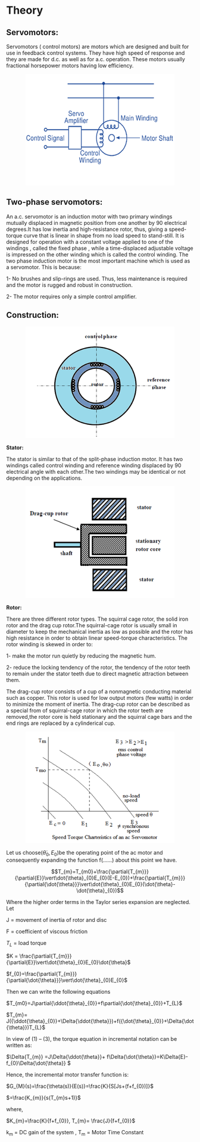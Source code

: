 # Theory
## Servomotors:
Servomotors ( control motors) are motors which are designed and built for use in feedback control systems. 
They have high speed of response and they are made for d.c. as well as for a.c. operation. These motors usually fractional horsepower motors having low efficiency.
<center>
<img alt="" src="./images/ckt.png" style="width:400px;height:300px;">
</center>

## Two-phase servomotors:
An a.c. servomotor is an induction motor with two primary windings mutually displaced in magnetic position from one another by 90 electrical degrees.It has low inertia and high-resistance rotor, thus, giving a speed-torque curve that is linear in shape from no load speed to stand-still.
It is designed for operation with a constant voltage applied to one of the windings , called the fixed phase , while a time-displaced adjustable voltage is impressed on the other winding which is called the control winding.
The two phase induction motor is the most important machine which is used as a servomotor. This is because:

1- No brushes and slip-rings are used. Thus, less maintenance is required and the motor is rugged and robust in construction.

2- The motor requires only a simple control amplifier.

## Construction:
<center>								
<img class="center" alt="" src="./images/const.png" style="width:400px;height:300px;">
</center>

**Stator:**

The stator is similar to that of the split-phase induction motor. It has two windings called control winding and reference winding displaced by 90 electrical angle with each other.The two windings may be identical or not depending on the applications.
<center>                
<img  alt="" src="./images/rotor.png" style="width:400px;height:300px;">
</center>

**Rotor:**

There are three different rotor types. The squirral cage rotor, the solid iron rotor and the drag cup rotor.The squirral-cage rotor is usually small in diameter to keep the mechanical inertia as low as possible and the rotor has high resistance in order to obtain linear speed-torque characteristics. The rotor winding is skewed in order to:

1- make the motor run quietly by reducing the magnetic hum.

2- reduce the locking tendency of the rotor, the tendency of the rotor teeth to remain under the stator teeth due to direct magnetic attraction between them.				
								
The drag-cup rotor consists of a cup of a nonmagnetic conducting material such as copper.
This rotor is used for low output motors (few watts) in order to minimize the moment of inertia.
The drag-cup rotor can be described as a special from of squirral-cage rotor in which the rotor teeth are removed,the rotor core is held stationary and the squirral cage bars and the end rings are replaced by a cylinderical cup.
<center>
<img alt="" src="./images/eq1.png" style="width:400px;height:300px;">
</center>	

Let us choose($\dot{\theta}_{0},E_{0}$)be the operating point of the ac motor and consequently expanding the function f(……) about this point we have.

$$T_{m}=T_{m0}+\frac{\partial{T_{m}}}{\partial{E}}\vert\dot{\theta}_{0}E_{0}(E-E_{0})+\frac{\partial{T_{m}}}{\partial{\dot{\theta}}}\vert\dot{\theta}_{0}E_{0}(\dot{\theta}-\dot{\theta}_{0})$$   

Where the higher order terms in the Taylor series expansion are neglected. Let

J =	movement of inertia of rotor and disc

F 	=	coefficient of viscous friction

$T_{L}$ 	= 	load torque

$K = \frac{\partial{T_{m}}}{\partial{E}}\vert\dot{\theta}_{0}E_{0}\dot{\theta}$

$f_{0}=\frac{\partial{T_{m}}}{\partial{\dot{\theta}}}\vert\dot{\theta}_{0}E_{0}$

Then we can write the following equations 

$T_{m0}=J\partial{\ddot{\theta}_{0}}+f\partial{\dot{\theta}_{0}}+T_{L}$

$T_{m}= J({\ddot{\theta}_{0}}+\Delta{\ddot{\theta}})+f({\dot{\theta}_{0}}+\Delta{\dot{\theta}})T_{L}$

In view of (1) – (3), the torque equation in incremental notation can be written as:

$\Delta{T_{m}} =J\Delta{\ddot{\theta}}+ f\Delta{\dot{\theta}}=K\Delta{E}-f_{0}\Delta{\dot{\theta}} $

Hence, the incremental motor transfer function is:

$G_{M}(s)=\frac{\theta(s)}{E(s)}=\frac{K}{S[Js+(f+f_{0})]}$

$=\frac{K_{m}}{s(T_{m}s+1)}$

where,

$K_{m}=\frac{K}{f+f_{0}}, T_{m}= \frac{J}{f+f_{0}}$

k<sub>m</sub> = DC gain of the system , T<sub>m</sub> = Motor Time Constant							
								